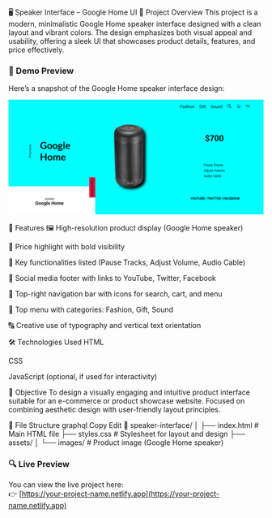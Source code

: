 🖥️ Speaker Interface – Google Home UI
📌 Project Overview
This project is a modern, minimalistic Google Home speaker interface designed with a clean layout and vibrant colors. The design emphasizes both visual appeal and usability, offering a sleek UI that showcases product details, features, and price effectively.

### 📸 Demo Preview

Here’s a snapshot of the Google Home speaker interface design:

![Google Home Speaker Interface](image-3.png)

🚀 Features
🖼️ High-resolution product display (Google Home speaker)

💸 Price highlight with bold visibility

🎵 Key functionalities listed (Pause Tracks, Adjust Volume, Audio Cable)

🔗 Social media footer with links to YouTube, Twitter, Facebook

🛒 Top-right navigation bar with icons for search, cart, and menu

🧭 Top menu with categories: Fashion, Gift, Sound

🔠 Creative use of typography and vertical text orientation

🛠️ Technologies Used
HTML

CSS

JavaScript (optional, if used for interactivity)

🎯 Objective
To design a visually engaging and intuitive product interface suitable for an e-commerce or product showcase website. Focused on combining aesthetic design with user-friendly layout principles.

📁 File Structure
graphql
Copy
Edit
📁 speaker-interface/
│
├── index.html        # Main HTML file
├── styles.css        # Stylesheet for layout and design
├── assets/
│   └── images/       # Product image (Google Home speaker)

### 🔍 Live Preview

You can view the live project here:  
👉 [https://your-project-name.netlify.app](https://your-project-name.netlify.app)
